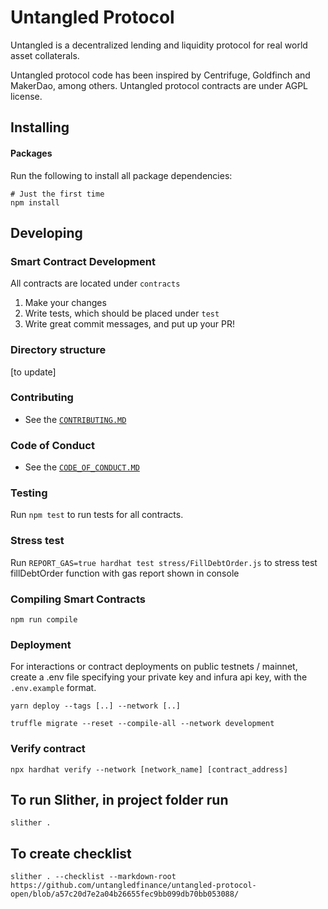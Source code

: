 # Untangled Protocol

Untangled is a decentralized lending and liquidity protocol for real world asset collaterals.

Untangled protocol code has been inspired by Centrifuge, Goldfinch and MakerDao, among others. Untangled protocol contracts are under AGPL license.

## Installing

#### Packages

Run the following to install all package dependencies:

```shell
# Just the first time
npm install
```

## Developing

### Smart Contract Development

All contracts are located under `contracts`

1. Make your changes
2. Write tests, which should be placed under `test`
3. Write great commit messages, and put up your PR!

### Directory structure

[to update]

### Contributing

-   See the [`CONTRIBUTING.MD`](./CONTRIBUTING.MD)

### Code of Conduct

-   See the [`CODE_OF_CONDUCT.MD`](./CODE_OF_CONDUCT.MD)

### Testing

Run `npm test` to run tests for all contracts.

### Stress test

Run `REPORT_GAS=true hardhat test stress/FillDebtOrder.js` to stress test fillDebtOrder function with gas report
shown in console

### Compiling Smart Contracts

```
npm run compile
```

### Deployment

For interactions or contract deployments on public testnets / mainnet, create a .env file specifying your private key and infura api key, with the `.env.example` format.

```
yarn deploy --tags [..] --network [..]
```

`truffle migrate --reset --compile-all --network development`

### Verify contract

```
npx hardhat verify --network [network_name] [contract_address]
```

## To run Slither, in project folder run

`slither .`

## To create checklist

`slither . --checklist --markdown-root https://github.com/untangledfinance/untangled-protocol-open/blob/a57c20d7e2a04b26655fec9bb099db70bb053088/`
